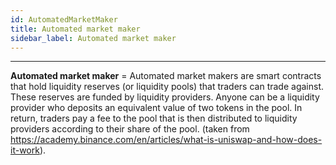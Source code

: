 ```yaml
---
id: AutomatedMarketMaker
title: Automated market maker
sidebar_label: Automated market maker
---
```


---

**Automated market maker** = Automated market makers are smart contracts that hold liquidity reserves (or liquidity pools) that traders can trade against. These reserves are funded by liquidity providers. Anyone can be a liquidity provider who deposits an equivalent value of two tokens in the pool. In return, traders pay a fee to the pool that is then distributed to liquidity providers according to their share of the pool. (taken from https://academy.binance.com/en/articles/what-is-uniswap-and-how-does-it-work).
